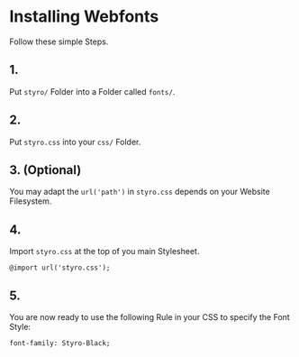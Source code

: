 # Installing Webfonts
Follow these simple Steps.

## 1.
Put `styro/` Folder into a Folder called `fonts/`.

## 2.
Put `styro.css` into your `css/` Folder.

## 3. (Optional)
You may adapt the `url('path')` in `styro.css` depends on your Website Filesystem.

## 4.
Import `styro.css` at the top of you main Stylesheet.

```
@import url('styro.css');
```

## 5.
You are now ready to use the following Rule in your CSS to specify the Font Style:
```
font-family: Styro-Black;

```

